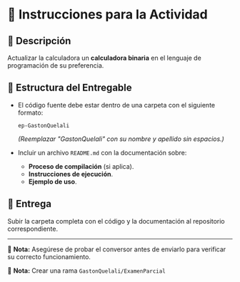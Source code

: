 # 📌 Instrucciones para la Actividad

## 📝 Descripción
Actualizar la calculadora un **calculadora binaria** en el lenguaje de programación de su preferencia.

## 📂 Estructura del Entregable
- El código fuente debe estar dentro de una carpeta con el siguiente formato:
  
  ```
  ep-GastonQuelali
  ```
  *(Reemplazar "GastonQuelali" con su nombre y apellido sin espacios.)*

- Incluir un archivo `README.md` con la documentación sobre:
  - **Proceso de compilación** (si aplica).
  - **Instrucciones de ejecución**.
  - **Ejemplo de uso**.

## 🚀 Entrega
Subir la carpeta completa con el código y la documentación al repositorio correspondiente.

---

📌 **Nota:** Asegúrese de probar el conversor antes de enviarlo para verificar su correcto funcionamiento.

📌 **Nota:** Crear una rama `GastonQuelali/ExamenParcial`